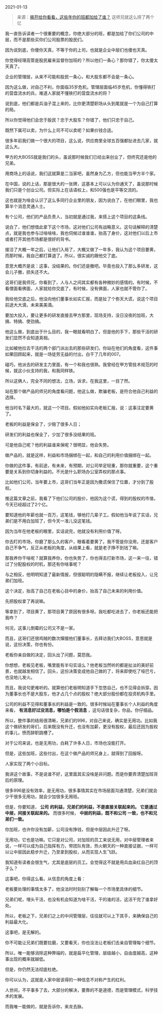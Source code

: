 2021-01-13

> 来源：[揭开给你看看，这些年你的班都加给了谁？](http://mp.weixin.qq.com/s?__biz=MzU3NDc5Nzc0NQ==&mid=2247498599&idx=2&sn=b963ded4adf2473c2639f7981f5d8e5b&chksm=fd2e59b9ca59d0af302605a12561e08b02b7c91d81e70e554d755d29b3f629f3f56dcba28b83&scene=27#wechat_redirect)
> 这师兄就这么捞了两个亿

我一直告诉读者一个很重要的概念，你绝大部分的班，都是加给了你们公司的中层，而不是那些买你们公司股票的股民们。  

  

因为说到底，你傻你天真，不等于你的上司，也就是企业中层们也傻也天真。

  

你觉得经理高管是股民雇来监督你加班的？所以他们一条心？那你错了，你太傻太天真了。

  

企业的管理层，从来不可能和股民一条心，和大股东都不会是一条心。

  

因为这么做，对自己不利，你面临35岁危机，管理层面临45岁危机，你懂得铁打的营盘流水的兵，难道人家就不懂铁打的营盘流水的将？

  

说到底，他们都是兵油子混上来的，比你更清楚职场从头到尾就是一个为自己打算的局。

  

所以你觉得他们会忠于股民？忠于大股东？你错了，他们只忠于自己。

  

既然下属可以卖，为什么上司不可以卖呢？如果价钱合适。

  

很多年前我们做一个很大的项目，这么说，供应商里全球五百强都扯进去几家，就这么大。  

  

甲方的大BOSS就是我们的头，虽说那时候我们已经出来创业了，但终究还是他的兄弟。

  

用商场上的话说，我们这就算是二当家吧，虽然身为乙方，但也能当甲方半个家。  

  

在中国，说的上话，那是很大的一张牌，这基本上可以认为你通天了，虽说那时候我们只是个创业公司。但实际上在话语权上，和500强也是平等交流的。

  

这也就是为啥会认识了这么多同行企业里的朋友，因为说白了，在他们眼里，我也算半个消息灵通人士。  

  

有个公司，他们的产品负责人，当初就是通过我，来搭上这个项目的这条线。  

  

说白了，他们想借此拿下这个市场，这对他们公司有战略意义。这句话解释的清楚点，就是我也参与过啥啥啥，我也伺候过谁谁谁，抬高了身价，这对他们以后上市或者打开其他市场都是很好的背书。  

  

接洽了大概一年之后，让他们入局了，大概又做了一年多，我认为这个项目要黄，而那时候，我自己都打算退了。所以，很实诚的跟他交了底。  

  

意思大概齐是说：这事，没结果的。你们还是撤吧。毕竟也投入了那么多研发，这会儿子撤，损失还不大。  

  

这哥们是我师兄，你看到了，人与人之间其实都有各种微妙的感情的。有时候，不看僧面看佛面，人家就给你交底了，有时候，没有佛面，人家也就不管你了。

  

我给他交底之后，他没向他们董事长如实汇报，而是扯了个弥天大谎，说这个项目前途大大滴，未来美美滴。  

  

要加大投入，要让更多的研发直接去甲方那里，现场支持，没日没夜的加班，大搞、特搞、使劲搞。  

  

他这么做，到底出于什么目的，我一眼就看明白了。但是他的手下，那些干活的研发们显然不会知道真相。

  

比如被他拉去干活的两个部门派出去的那些研发们，你站在他们的角度看，这件事如果回顾起来，就是一场徒劳无益的付出，白干了几年的007。  

  

碰巧，他派去的研发主力里面，有一个和我也很熟。我曾经在甲方管技术规范的时候，就这小伙支持的我，和我同样铁。  

  

所以这俩人，完全不同的想法，立场，诉求，在我这里，一目了然。  

  

站在那个做产品的师兄的角度看问题，他这么做，欺骗老板，是符合他自己利益的选择。  

  

他当时名下最大的，就这一个项目。假如他如实向老板汇报，说：这事注定要黄了。

  

老板的利益是保全了，少赔了很多人日；

研发们的利益也保全了，少加了很多没结果的班。

  

可是他自己呢？他的利益谁来保呢？很明显，他会失势。

  

做产品的，就是这样，利益和市场捆绑在一起，和自己的利用价值捆绑在一起。  

  

你做的这件事，有前途，有未来，有预期，对公司举足轻重，那你就重要，这个重要是关系到你切身利益的。不光是什么职场办公室弄权的那点事。

  

比如他们公司，当年要上市，这哥们当年正是因为撒谎保住了位置，才分到了股权。

  

推这篇文章之前，我看了下他们公司的股价，他因为这个谎，得到的股权的市值，今天已经超过了2个亿。  

  

要知道他的年薪也就一百万，这笔钱，够他打几辈子工。假如他当年说了实话，兄弟们是不用白加班了，但今天一准儿没这笔钱。

  

因为当年在他老板的眼里，实话说完，他就没有利用价值了呀。

  

你去盯的市场，你磨了那么久的客户，眼看着要黄了。我不管是你没用，还是客户自己不争气，反正从老板的角度，从结果上看，就是老子挣不到钱了嘛。  

  

那我养你干啥呢？就算我养你，你也失势了，你也得去打新市场，这一来一往，错过了分配股权的时机，那还有你啥事呢？  

  

与之相反，他明明知道了最新情报，但很聪明的隐瞒不报，继续让老板投入，让兄弟们加班。  

  

这个决定，抬高了自己在老板心目中的身价，抬高了自己未来的利用价值。  

  

先把股权拿了再说嘛。  

  

等拿到了，项目黄了，那项目黄了原因有很多呀。我吃都吃进去了，你老板还能把我咋？  

  

何况，这事儿倒霉的公司又不是一家。  

  

而且，这哥们还很鸡贼的数次撺掇他们董事长，去拜访我们大BOSS，意思就是说，这份决策，你也有份。  

  

老板你亲自做的决定，回头出了问题，莫怨我。  

  

你想想，老板见老板，嘴里能有半句实话么？他老板当然听的都是扯淡的美好前景，也就越发相信了。回头，这份决策变成他自己做的了，将来即使吃了哑巴亏，也没地儿发火。  

  

而且，我说句更难听的。就算他们老板明知道手下忽悠自己，也不见得会拆穿。因为董事长也不是大股东，他才占几个点的股权？绝大部分股份都在投资机构手里。

  

公司的利益不见得和董事长的利益是一致的。很多时候站在董事长个人利益的角度来看， **有消息好过没消息，哪怕是个假消息** ，这句话很复杂，你品，你仔细品。

  

所以，整件事的结局很清晰，兄弟们的996，对自己来说，确实是无用功。比如我这个做研发的哥们，后来既没有升迁，也没有加薪，更没有股权，最后还因为股权的事儿，愤而辞职跳槽了。

  

对于公司来说，也是无用功，白耗了许多人日，市场也没能打开。

  

但是，这些加班，这些付出，在这个做产品的师兄身上，就得到了回报呀。  

  

人家实现了两个小目标。

  

我讲这个故事，不是说谁不好，这里面其实没啥是非问题。而是你要弄清楚加班背后的原理。

  

很多996是没有效率，是无用功，很多事情其实在市场层面沟通清楚，兄弟们就会少干很多无用功，就会少加很多无用班。  

  

但是，你要知道， **公司** **的利益，兄弟们的利益，不是直接关联起来的。** **它是通过中层，间接关联起来的。** 而很多时候，
**中层的利益，既不和公司** **一致，也不和兄弟们一致。**

  

你加班，也许你没有加薪，公司没有挣钱，但是中层因此升迁了呀。

  

无用功，它也是功嘛。它只是对公司，对加班的员工来说无用，对中层管理者来说，一样可以成为自己指挥有力，带团队有效，热火朝天的一种直接证据，一样可以让中层因此稳步升迁，乃至拿到股权，从而实现人生飞跃。

  

我知道有读者会很生气，尤其是底层的员工。会觉得这不就是用兵血染红自己的顶子么？  

  

这事吧，你得这么看。从信息的角度上看：

  

老板要处理的事情太多了，他没法时时刻刻了解每一个市场里具体的细节。  

  

兄弟们呢，埋头干活，也没有机会知道为啥干活，干的谁的活，这活干完了谁拿好处。  

  

所以，老板之下，兄弟们之上的中间管理层，往往就可以上下其手，来确保自己的利益最大化。  

  

这事吧，是无解的。  

  

你不可能让兄弟们既要拉磨，又要看天，你也没法让老板们去亲自管理每个细节。  

  

所以，唯一能够消除这种弊端的，就是扁平化管理，层级越小，自由度越高，这种事出现的概率就越低。  

  

但是，你仍然无法彻底杜绝。  

  

你可以认为，这就是人家中层该得的一种信息不对称产生的红利。  

  

人世间，不平事多了去，大部分的解决，要靠的不是道德，而是管理模式，科学技术的发展。  

  

而我唯一能做的，就是告诉你，来龙去脉。

